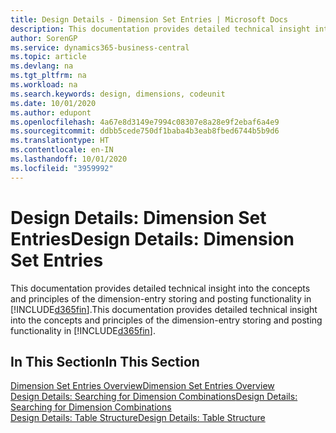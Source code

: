 ```yaml
---
title: Design Details - Dimension Set Entries | Microsoft Docs
description: This documentation provides detailed technical insight into the concepts and principles that are used to redesign the dimension entry storing and posting feature.
author: SorenGP
ms.service: dynamics365-business-central
ms.topic: article
ms.devlang: na
ms.tgt_pltfrm: na
ms.workload: na
ms.search.keywords: design, dimensions, codeunit
ms.date: 10/01/2020
ms.author: edupont
ms.openlocfilehash: 4a67e8d3149e7994c08307e8a28e9f2ebaf6a4e9
ms.sourcegitcommit: ddbb5cede750df1baba4b3eab8fbed6744b5b9d6
ms.translationtype: HT
ms.contentlocale: en-IN
ms.lasthandoff: 10/01/2020
ms.locfileid: "3959992"
---
```

# <a name="design-details-dimension-set-entries"></a><span data-ttu-id="8ecc5-103">Design Details: Dimension Set Entries</span><span class="sxs-lookup"><span data-stu-id="8ecc5-103">Design Details: Dimension Set Entries</span></span>
<span data-ttu-id="8ecc5-104">This documentation provides detailed technical insight into the concepts and principles of the dimension-entry storing and posting functionality in [!INCLUDE[d365fin](includes/d365fin_md.md)].</span><span class="sxs-lookup"><span data-stu-id="8ecc5-104">This documentation provides detailed technical insight into the concepts and principles of the dimension-entry storing and posting functionality in [!INCLUDE[d365fin](includes/d365fin_md.md)].</span></span>

## <a name="in-this-section"></a><span data-ttu-id="8ecc5-105">In This Section</span><span class="sxs-lookup"><span data-stu-id="8ecc5-105">In This Section</span></span>  
[<span data-ttu-id="8ecc5-106">Dimension Set Entries Overview</span><span class="sxs-lookup"><span data-stu-id="8ecc5-106">Dimension Set Entries Overview</span></span>](design-details-dimension-set-entries-overview.md)  
[<span data-ttu-id="8ecc5-107">Design Details: Searching for Dimension Combinations</span><span class="sxs-lookup"><span data-stu-id="8ecc5-107">Design Details: Searching for Dimension Combinations</span></span>](design-details-searching-for-dimension-combinations.md)  
[<span data-ttu-id="8ecc5-108">Design Details: Table Structure</span><span class="sxs-lookup"><span data-stu-id="8ecc5-108">Design Details: Table Structure</span></span>](design-details-table-structure.md)  
